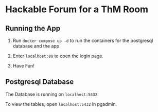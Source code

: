 # Hackable Forum for a ThM Room


## Running the App

1. Run `docker compose up -d` to run the containers for the postgresql database and the app.

2. Enter `localhost:80` to open the login page.

3. Have Fun!


## Postgresql Database

The Database is running on `localhost:5432`.

To view the tables, open `localhost:5432` in pgadmin.